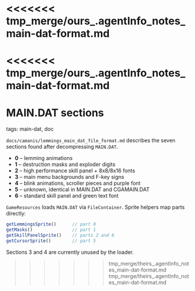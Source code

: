 <<<<<<< tmp_merge/ours_.agentInfo_notes_main-dat-format.md
=======
<<<<<<< tmp_merge/ours_.agentInfo_notes_main-dat-format.md
=======
# MAIN.DAT sections

tags: main-dat, doc

`docs/camanis/lemmings_main_dat_file_format.md` describes the seven sections found after decompressing `MAIN.DAT`.

- **0** – lemming animations
- **1** – destruction masks and exploder digits
- **2** – high performance skill panel + 8x8/8x16 fonts
- **3** – main menu backgrounds and F-key signs
- **4** – blink animations, scroller pieces and purple font
- **5** – unknown, identical in MAIN.DAT and CGAMAIN.DAT
- **6** – standard skill panel and green text font

`GameResources` loads `MAIN.DAT` via `FileContainer`. Sprite helpers map parts directly:

```javascript
getLemmingsSprite()      // part 0
getMasks()               // part 1
getSkillPanelSprite()    // parts 2 and 6
getCursorSprite()        // part 5
```

Sections 3 and 4 are currently unused by the loader.
>>>>>>> tmp_merge/theirs_.agentInfo_notes_main-dat-format.md
>>>>>>> tmp_merge/theirs_.agentInfo_notes_main-dat-format.md
